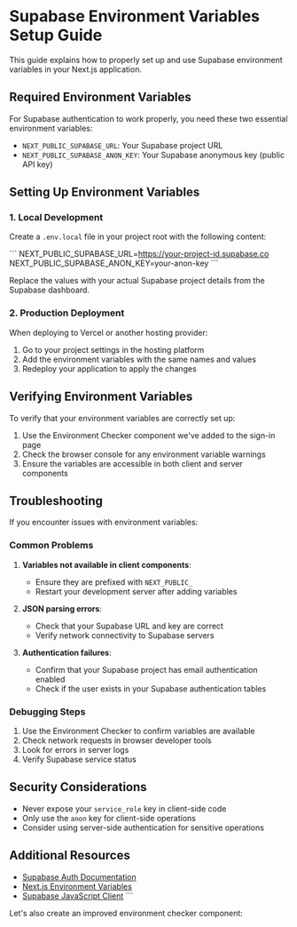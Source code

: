 # Supabase Environment Variables Setup Guide

This guide explains how to properly set up and use Supabase environment variables in your Next.js application.

## Required Environment Variables

For Supabase authentication to work properly, you need these two essential environment variables:

- `NEXT_PUBLIC_SUPABASE_URL`: Your Supabase project URL
- `NEXT_PUBLIC_SUPABASE_ANON_KEY`: Your Supabase anonymous key (public API key)

## Setting Up Environment Variables

### 1. Local Development

Create a `.env.local` file in your project root with the following content:

\`\`\`
NEXT_PUBLIC_SUPABASE_URL=https://your-project-id.supabase.co
NEXT_PUBLIC_SUPABASE_ANON_KEY=your-anon-key
\`\`\`

Replace the values with your actual Supabase project details from the Supabase dashboard.

### 2. Production Deployment

When deploying to Vercel or another hosting provider:

1. Go to your project settings in the hosting platform
2. Add the environment variables with the same names and values
3. Redeploy your application to apply the changes

## Verifying Environment Variables

To verify that your environment variables are correctly set up:

1. Use the Environment Checker component we've added to the sign-in page
2. Check the browser console for any environment variable warnings
3. Ensure the variables are accessible in both client and server components

## Troubleshooting

If you encounter issues with environment variables:

### Common Problems

1. **Variables not available in client components**:
   - Ensure they are prefixed with `NEXT_PUBLIC_`
   - Restart your development server after adding variables

2. **JSON parsing errors**:
   - Check that your Supabase URL and key are correct
   - Verify network connectivity to Supabase servers

3. **Authentication failures**:
   - Confirm that your Supabase project has email authentication enabled
   - Check if the user exists in your Supabase authentication tables

### Debugging Steps

1. Use the Environment Checker to confirm variables are available
2. Check network requests in browser developer tools
3. Look for errors in server logs
4. Verify Supabase service status

## Security Considerations

- Never expose your `service_role` key in client-side code
- Only use the `anon` key for client-side operations
- Consider using server-side authentication for sensitive operations

## Additional Resources

- [Supabase Auth Documentation](https://supabase.com/docs/guides/auth)
- [Next.js Environment Variables](https://nextjs.org/docs/basic-features/environment-variables)
- [Supabase JavaScript Client](https://supabase.com/docs/reference/javascript/installing)
\`\`\`

Let's also create an improved environment checker component:

